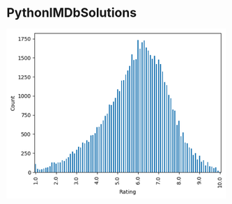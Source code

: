 # PythonIMDbSolutions

![picture alt](https://github.com/Shmilowitz/PythonIMDbSolutions/blob/master/RatingHist.png?raw=true")

